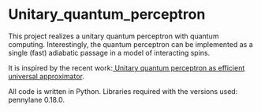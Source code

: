 # Unitary_quantum_perceptron

This project realizes a unitary quantum perceptron with quantum computing. Interestingly, the quantum perceptron can be implemented as a single (fast) adiabatic passage in a model of interacting spins.

It is inspired by the recent work:[ Unitary quantum perceptron as efficient universal approximator](https://iopscience.iop.org/article/10.1209/0295-5075/125/30004).

All code is written in Python. Libraries required with the versions used: pennylane 0.18.0.
